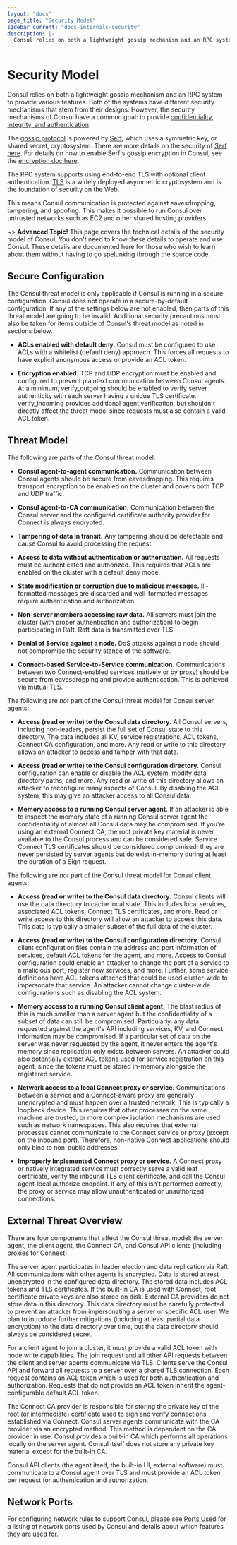 ```yaml
---
layout: "docs"
page_title: "Security Model"
sidebar_current: "docs-internals-security"
description: |-
  Consul relies on both a lightweight gossip mechanism and an RPC system to provide various features. Both of the systems have different security mechanisms that stem from their designs. However, the security mechanisms of Consul have a common goal: to provide confidentiality, integrity, and authentication.
---
```


# Security Model

Consul relies on both a lightweight gossip mechanism and an RPC system
to provide various features. Both of the systems have different security
mechanisms that stem from their designs. However, the security mechanisms
of Consul have a common goal: to provide
[confidentiality, integrity, and authentication](https://en.wikipedia.org/wiki/Information_security).

The [gossip protocol](/docs/internals/gossip.html) is powered by [Serf](https://www.serf.io/),
which uses a symmetric key, or shared secret, cryptosystem. There are more
details on the security of [Serf here](https://www.serf.io/docs/internals/security.html).
For details on how to enable Serf's gossip encryption in Consul, see the
[encryption doc here](/docs/agent/encryption.html).

The RPC system supports using end-to-end TLS with optional client authentication.
[TLS](https://en.wikipedia.org/wiki/Transport_Layer_Security) is a widely deployed asymmetric
cryptosystem and is the foundation of security on the Web.

This means Consul communication is protected against eavesdropping, tampering,
and spoofing. This makes it possible to run Consul over untrusted networks such
as EC2 and other shared hosting providers.

~> **Advanced Topic!** This page covers the technical details of
the security model of Consul. You don't need to know these details to
operate and use Consul. These details are documented here for those who wish
to learn about them without having to go spelunking through the source code.

## Secure Configuration

The Consul threat model is only applicable if Consul is running in a secure configuration. Consul does not operate in a secure-by-default configuration. If any of the settings below are not enabled, then parts of this threat model are going to be invalid. Additional security precautions must also be taken for items outside of Consul's threat model as noted in sections below.

* **ACLs enabled with default deny.** Consul must be configured to use ACLs with a whitelist (default deny) approach. This forces all requests to have explicit anonymous access or provide an ACL token.

* **Encryption enabled.** TCP and UDP encryption must be enabled and configured to prevent plaintext communication between Consul agents. At a minimum, verify_outgoing should be enabled to verify server authenticity with each server having a unique TLS certificate. verify_incoming provides additional agent verification, but shouldn't directly affect the threat model since requests must also contain a valid ACL token.

## Threat Model

The following are parts of the Consul threat model:

* **Consul agent-to-agent communication.** Communication between Consul agents should be secure from eavesdropping. This requires transport encryption to be enabled on the cluster and covers both TCP and UDP traffic.

* **Consul agent-to-CA communication.** Communication between the Consul server and the configured certificate authority provider for Connect is always encrypted.

* **Tampering of data in transit.** Any tampering should be detectable and cause Consul to avoid processing the request.

* **Access to data without authentication or authorization.** All requests must be authenticated and authorized. This requires that ACLs are enabled on the cluster with a default deny mode.

* **State modification or corruption due to malicious messages.** Ill-formatted messages are discarded and well-formatted messages require authentication and authorization.

* **Non-server members accessing raw data.** All servers must join the cluster (with proper authentication and authorization) to begin participating in Raft. Raft data is transmitted over TLS.

* **Denial of Service against a node.** DoS attacks against a node should not compromise the security stance of the software.

* **Connect-based Service-to-Service communication.** Communications between two Connect-enabled services (natively or by proxy) should be secure from eavesdropping and provide authentication. This is achieved via mutual TLS.

The following are _not_ part of the Consul threat model for Consul server agents:

* **Access (read or write) to the Consul data directory.** All Consul servers, including non-leaders, persist the full set of Consul state to this directory. The data includes all KV, service registrations, ACL tokens, Connect CA configuration, and more. Any read or write to this directory allows an attacker to access and tamper with that data.

* **Access (read or write) to the Consul configuration directory.** Consul configuration can enable or disable the ACL system, modify data directory paths, and more. Any read or write of this directory allows an attacker to reconfigure many aspects of Consul. By disabling the ACL system, this may give an attacker access to all Consul data.

* **Memory access to a running Consul server agent.** If an attacker is able to inspect the memory state of a running Consul server agent the confidentiality of almost all Consul data may be compromised. If you're using an external Connect CA, the root private key material is never available to the Consul process and can be considered safe. Service Connect TLS certificates should be considered compromised; they are never persisted by server agents but do exist in-memory during at least the duration of a Sign request.

The following are _not_ part of the Consul threat model for Consul client agents:

* **Access (read or write) to the Consul data directory.** Consul clients will use the data directory to cache local state. This includes local services, associated ACL tokens, Connect TLS certificates, and more. Read or write access to this directory will allow an attacker to access this data. This data is typically a smaller subset of the full data of the cluster.

* **Access (read or write) to the Consul configuration directory.** Consul client configuration files contain the address and port information of services, default ACL tokens for the agent, and more. Access to Consul configuration could enable an attacker to change the port of a service to a malicious port, register new services, and more. Further, some service definitions have ACL tokens attached that could be used cluster-wide to impersonate that service. An attacker cannot change cluster-wide configurations such as disabling the ACL system.

* **Memory access to a running Consul client agent.** The blast radius of this is much smaller than a server agent but the confidentiality of a subset of data can still be compromised. Particularly, any data requested against the agent's API including services, KV, and Connect information may be compromised. If a particular set of data on the server was never requested by the agent, it never enters the agent's memory since replication only exists between servers. An attacker could also potentially extract ACL tokens used for service registration on this agent, since the tokens must be stored in-memory alongside the registered service.

* **Network access to a local Connect proxy or service.** Communications between a service and a Connect-aware proxy are generally unencrypted and must happen over a trusted network. This is typically a loopback device. This requires that other processes on the same machine are trusted, or more complex isolation mechanisms are used such as network namespaces. This also requires that external processes cannot communicate to the Connect service or proxy (except on the inbound port). Therefore, non-native Connect applications should only bind to non-public addresses.

* **Improperly Implemented Connect proxy or service.** A Connect proxy or natively integrated service must correctly serve a valid leaf certificate, verify the inbound TLS client certificate, and call the Consul agent-local authorize endpoint. If any of this isn't performed correctly, the proxy or service may allow unauthenticated or unauthorized connections.

## External Threat Overview

There are four components that affect the Consul threat model: the server agent, the client agent, the Connect CA, and Consul API clients (including proxies for Connect).

The server agent participates in leader election and data replication via Raft. All communications with other agents is encrypted. Data is stored at rest unencrypted in the configured data directory. The stored data includes ACL tokens and TLS certificates. If the built-in CA is used with Connect, root certificate private keys are also stored on disk. External CA providers do not store data in this directory. This data directory must be carefully protected to prevent an attacker from impersonating a server or specific ACL user. We plan to introduce further mitigations (including at least partial data encryption) to the data directory over time, but the data directory should always be considered secret.

For a client agent to join a cluster, it must provide a valid ACL token with node:write capabilities. The join request and all other API requests between the client and server agents communicate via TLS. Clients serve the Consul API and forward all requests to a server over a shared TLS connection. Each request contains an ACL token which is used for both authentication and authorization. Requests that do not provide an ACL token inherit the agent-configurable default ACL token.

The Connect CA provider is responsible for storing the private key of the root (or intermediate) certificate used to sign and verify connections established via Connect. Consul server agents communicate with the CA provider via an encrypted method. This method is dependent on the CA provider in use. Consul provides a built-in CA which performs all operations locally on the server agent. Consul itself does not store any private key material except for the built-in CA.

Consul API clients (the agent itself, the built-in UI, external software) must communicate to a Consul agent over TLS and must provide an ACL token per request for authentication and authorization.

## Network Ports

For configuring network rules to support Consul, please see [Ports Used](/docs/agent/options.html#ports)
for a listing of network ports used by Consul and details about which features
they are used for.

